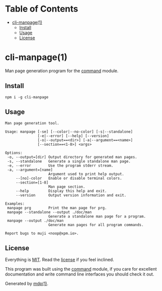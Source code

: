 Table of Contents
=================

* [cli-manpage(1)](#cli-manpage1)
  * [Install](#install)
  * [Usage](#usage)
  * [License](#license)

cli-manpage(1)
==============

Man page generation program for the [command](https://github.com/freeformsystems/cli-command) module.

## Install

```
npm i -g cli-manpage
```

## Usage

```
Man page generation tool.

Usage: manpage [-se] [--color|--no-color] [-s|--standalone]
               [-e|--error] [--help] [--version]
               [-o|--output==<dir>] [-a|--argument==<name>]
               [--section==<1-8>] <args>

Options:
 -o, --output=[dir] Output directory for generated man pages.
 -s, --standalone   Generate a single standalone man page.
 -e, --error        Use the program stderr stream.
 -a, --argument=[name]
                    Argument used to print help output.
     --[no]-color   Enable or disable terminal colors.
     --section=[1-8]
                    Man page section.
     --help         Display this help and exit.
     --version      Output version information and exit.

Examples:
 manpage prg        Print the man page for prg.
 manpage --standalone --output ./doc/man
                    Generate a standalone man page for a program.
 manpage --output ./doc/man
                    Generate man pages for all program commands.

Report bugs to muji <noop@xpm.io>.
```

## License

Everything is [MIT](http://en.wikipedia.org/wiki/MIT_License). Read the [license](https://github.com/freeformsystems/cli-manpage/blob/master/LICENSE) if you feel inclined.

This program was built using the [command](https://github.com/freeformsystems/cli-command) module, if you care for excellent documentation and write command line interfaces you should check it out.

Generated by [mdp(1)](https://github.com/freeformsystems/mdp).

[command]: https://github.com/freeformsystems/cli-command
